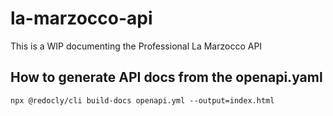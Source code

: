 # la-marzocco-api

This is a WIP documenting the Professional La Marzocco API

## How to generate API docs from the openapi.yaml

`npx @redocly/cli build-docs openapi.yml --output=index.html`
